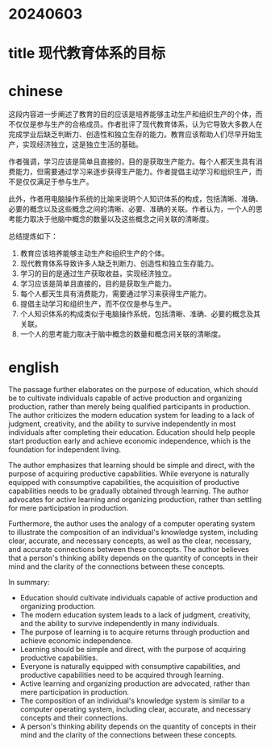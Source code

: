 
# 20240603

# title 现代教育体系的目标

# chinese 

这段内容进一步阐述了教育的目的应该是培养能够主动生产和组织生产的个体，而不仅仅是参与生产的合格成员。作者批评了现代教育体系，认为它导致大多数人在完成学业后缺乏判断力、创造性和独立生存的能力。教育应该帮助人们尽早开始生产，实现经济独立，这是独立生活的基础。

作者强调，学习应该是简单且直接的，目的是获取生产能力。每个人都天生具有消费能力，但需要通过学习来逐步获得生产能力。作者提倡主动学习和组织生产，而不是仅仅满足于参与生产。

此外，作者用电脑操作系统的比喻来说明个人知识体系的构成，包括清晰、准确、必要的概念以及这些概念之间的清晰、必要、准确的关联。作者认为，一个人的思考能力取决于他脑中概念的数量以及这些概念之间关联的清晰度。

总结提炼如下：
1. 教育应该培养能够主动生产和组织生产的个体。
2. 现代教育体系导致许多人缺乏判断力、创造性和独立生存能力。
3. 学习的目的是通过生产获取收益，实现经济独立。
4. 学习应该是简单且直接的，目的是获取生产能力。
5. 每个人都天生具有消费能力，需要通过学习来获得生产能力。
6. 提倡主动学习和组织生产，而不仅仅是参与生产。
7. 个人知识体系的构成类似于电脑操作系统，包括清晰、准确、必要的概念及其关联。
8. 一个人的思考能力取决于脑中概念的数量和概念间关联的清晰度。

# english
The passage further elaborates on the purpose of education, which should be to cultivate individuals capable of active production and organizing production, rather than merely being qualified participants in production. The author criticizes the modern education system for leading to a lack of judgment, creativity, and the ability to survive independently in most individuals after completing their education. Education should help people start production early and achieve economic independence, which is the foundation for independent living.

The author emphasizes that learning should be simple and direct, with the purpose of acquiring productive capabilities. While everyone is naturally equipped with consumptive capabilities, the acquisition of productive capabilities needs to be gradually obtained through learning. The author advocates for active learning and organizing production, rather than settling for mere participation in production.

Furthermore, the author uses the analogy of a computer operating system to illustrate the composition of an individual's knowledge system, including clear, accurate, and necessary concepts, as well as the clear, necessary, and accurate connections between these concepts. The author believes that a person's thinking ability depends on the quantity of concepts in their mind and the clarity of the connections between these concepts.

In summary:

- Education should cultivate individuals capable of active production and organizing production.
- The modern education system leads to a lack of judgment, creativity, and the ability to survive independently in many individuals.
- The purpose of learning is to acquire returns through production and achieve economic independence.
- Learning should be simple and direct, with the purpose of acquiring productive capabilities.
- Everyone is naturally equipped with consumptive capabilities, and productive capabilities need to be acquired through learning.
- Active learning and organizing production are advocated, rather than mere participation in production.
- The composition of an individual's knowledge system is similar to a computer operating system, including clear, accurate, and necessary concepts and their connections.
- A person's thinking ability depends on the quantity of concepts in their mind and the clarity of the connections between these concepts.
